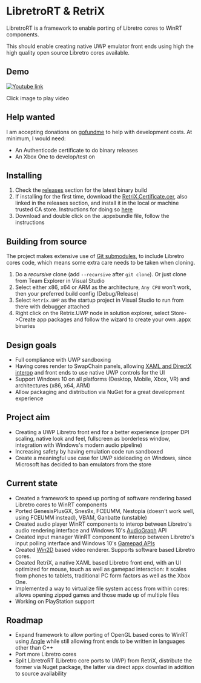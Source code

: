 # LibretroRT & RetriX

LibretroRT is a framework to enable porting of Libretro cores to WinRT components.

This should enable creating native UWP emulator front ends using high the high quality open source Libretro cores available.

## Demo

[![Youtube link](https://img.youtube.com/vi/1mzS54HhcEM/0.jpg)](https://youtu.be/1mzS54HhcEM)

Click image to play video

## Help wanted

I am accepting donations on [gofundme](https://www.gofundme.com/retrix) to help with development costs.
At minimum, I would need:

- An Authenticode certificate to do binary releases
- An Xbox One to develop/test on

## Installing

1. Check the [releases](https://github.com/Aftnet/LibretroRT/releases) section for the latest binary build
2. If installing for the first time, download the [RetriX.Certificate.cer](https://github.com/Aftnet/LibretroRT/releases/download/Initial/RetriX.Certificate.cer), also linked in the releases section, and install it in the local or machine trusted CA store. Instructions for doing so [here](https://blogs.technet.microsoft.com/sbs/2008/05/08/installing-a-self-signed-certificate-as-a-trusted-root-ca-in-windows-vista/)
3. Download and double click on the .appxbundle file, follow the instructions

## Building from source

The project makes extensive use of [Git submodules](https://git-scm.com/docs/git-submodule), to include Libretro cores code, which means some extra care needs to be taken when cloning.

1. Do a *recursive* clone (add `--recursive` after `git clone`). Or just clone from Team Explorer in Visual Studio
2. Select either x86, x64 or ARM as the architecture, `Any CPU` won't work, then your preferred build config (Debug/Release)
3. Select `Retrix.UWP` as the startup project in Visual Studio to run from there with debugger attached
4. Right click on the Retrix.UWP node in solution explorer, select Store->Create app packages and follow the wizard to create your own .appx binaries

## Design goals

- Full compliance with UWP sandboxing
- Having cores render to SwapChain panels, allowing [XAML and DirectX interop](https://docs.microsoft.com/en-us/windows/uwp/gaming/directx-and-xaml-interop) and front ends to use native UWP controls for the UI
- Support Windows 10 on all platforms (Desktop, Mobile, Xbox, VR) and architectures (x86, x64, ARM)
- Allow packaging and distribution via NuGet for a great development experience

## Project aim

- Creating a UWP Libretro front end for a better experience (proper DPI scaling, native look and feel, fullscreen as borderless window, integration with Windows's modern audio pipeline)
- Increasing safety by having emulation code run sandboxed
- Create a meaningful use case for UWP sideloading on Windows, since Microsoft has decided to ban emulators from the store

## Current state

- Created a framework to speed up porting of software rendering based Libretro cores to WinRT components
- Ported GenesisPlusGX, Snes9x, FCEUMM, Nestopia (doesn't work well, using FCEUMM instead), VBAM, Ganbatte (unstable)
- Created audio player WinRT components to interop between Libretro's audio rendering interface and Windows 10's [AudioGraph](https://docs.microsoft.com/en-us/windows/uwp/audio-video-camera/audio-graphs) API
- Created input manager WinRT component to interop between Libretro's input polling interface and Windows 10's [Gamepad APIs](https://docs.microsoft.com/en-us/uwp/api/windows.gaming.input.gamepad)
- Created [Win2D](https://github.com/Microsoft/Win2D) based video renderer. Supports software based Libretro cores.
- Created RetriX, a native XAML based Libretro front end, with an UI optimized for mouse, touch as well as gamepad interaction: it scales from phones to tablets, traditional PC form factors as well as the Xbox One.
- Implemented a way to virtualize file system access from within cores: allows opening zipped games and those made up of multiple files
- Working on PlayStation support

## Roadmap

- Expand framework to allow porting of OpenGL based cores to WinRT using [Angle](https://github.com/Microsoft/angle) while still allowing front ends to be written in languages other than C++
- Port more Libretro cores
- Split LibretroRT (Libretro core ports to UWP) from RetriX, distribute the former via Nuget package, the latter via direct appx downlad in addition to source availability
